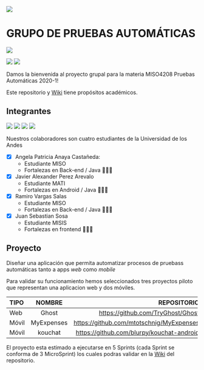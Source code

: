 ![](https://raw.github.com/jssosa10/miso4208/master/src/common/images/logo-uniandes.png)
# GRUPO DE PRUEBAS AUTOMÁTICAS

![](https://img.shields.io/badge/Sprints%20planeados-5-blue)

![](https://img.shields.io/badge/Sprint%20actual-1-green)
![](https://img.shields.io/badge/MicroSprint-1%20de%203-green)


Damos la bienvenida al proyecto grupal para la materia MISO4208 Pruebas Automáticas 2020-1!

Este repositorio y [Wiki](https://github.com/jssosa10/miso4208/wiki) tiene propósitos académicos.

## Integrantes
![](https://raw.github.com/jssosa10/miso4208/master/src/common/images/angela-bio.jpg)
![](https://raw.github.com/jssosa10/miso4208/master/src/common/images/javier-bio.jpg)
![](https://raw.github.com/jssosa10/miso4208/master/src/common/images/ramiro-bio.jpg)
![](https://raw.github.com/jssosa10/miso4208/master/src/common/images/juan-bio.jpg)

Nuestros colaboradores son cuatro estudiantes de la Universidad de los Andes
- [x] Angela Patricia Anaya Castañeda:
    - Estudiante MISO
    - Fortalezas en Back-end / Java 👩🏻‍💻
- [x] Javier Alexander Perez Arevalo
    - Estudiante MATI
    - Fortalezas en Android / Java 👨🏻‍💻
- [x] Ramiro Vargas Salas
    - Estudiante MISO
    - Fortalezas en Back-end / Java 👨🏻‍💻
- [x] Juan Sebastian Sosa
    - Estudiante MISIS
    - Fortalezas en frontend 👨🏻‍💻

## Proyecto
Diseñar una aplicación que permita automatizar procesos de pruebass automáticas tanto a apps *web* como *mobile*

Para validar su funcionamiento hemos seleccionados tres proyectos piloto que representan una aplicacion web y dos móviles.

| TIPO | NOMBRE| REPOSITORIO |
| :------------ |:---------------:| -----:|
| Web | Ghost	| https://github.com/TryGhost/Ghost |
| Móvil |	MyExpenses |	https://github.com/mtotschnig/MyExpenses |
| Móvil |	kouchat |	https://github.com/blurpy/kouchat-android |

El proyecto esta estimado a ejecutarse en 5 Sprints (cada Sprint se conforma de 3 MicroSprint) los cuales podras validar en la [Wiki](https://github.com/jssosa10/miso4208/wiki) del repositorio.


